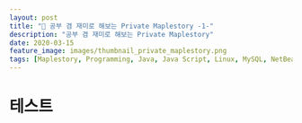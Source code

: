 ```yaml
---
layout: post
title: "🍁 공부 겸 재미로 해보는 Private Maplestory -1-"
description: "공부 겸 재미로 해보는 Private Maplestory"
date: 2020-03-15
feature_image: images/thumbnail_private_maplestory.png
tags: [Maplestory, Programming, Java, Java Script, Linux, MySQL, NetBeans]
---
```


# 테스트
